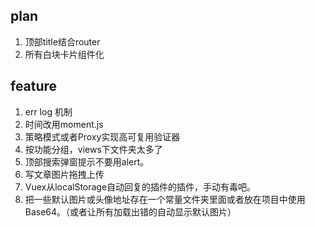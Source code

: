 ## plan
1. 顶部title结合router
2. 所有白块卡片组件化
## feature
1. err log 机制
2. 时间改用moment.js
3. 策略模式或者Proxy实现高可复用验证器
4. 按功能分组，views下文件夹太多了
5. 顶部搜索弹窗提示不要用alert。
6. 写文章图片拖拽上传
7. Vuex从localStorage自动回复的插件的插件，手动有毒吧。
8. 把一些默认图片或头像地址存在一个常量文件夹里面或者放在项目中使用Base64。（或者让所有加载出错的自动显示默认图片）